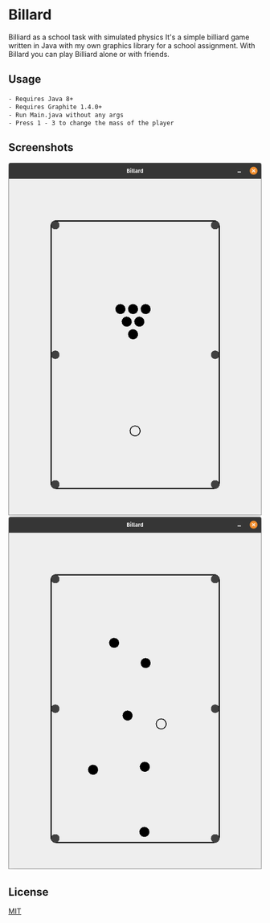# Billard

Billiard  as a school task with simulated physics
It's a simple billiard game written in Java with my own graphics library for a school assignment. With Billard you can play Billiard alone or with friends.

## Usage

    - Requires Java 8+
    - Requires Graphite 1.4.0+
    - Run Main.java without any args
    - Press 1 - 3 to change the mass of the player

## Screenshots

![Screenshot_0](https://github.com/Adivius/Billard/blob/master/Screenshot0.png?raw=true)
![Screenshot_1](https://github.com/Adivius/Billard/blob/master/Screenshot1.png?raw=true)

## License
[MIT](https://choosealicense.com/licenses/mit/)
